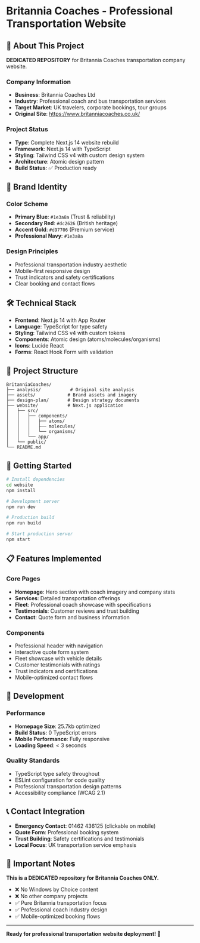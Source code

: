 # Britannia Coaches - Professional Transportation Website

## 🚌 About This Project

**DEDICATED REPOSITORY** for Britannia Coaches transportation company website.

### Company Information
- **Business**: Britannia Coaches Ltd
- **Industry**: Professional coach and bus transportation services
- **Target Market**: UK travelers, corporate bookings, tour groups
- **Original Site**: https://www.britanniacoaches.co.uk/

### Project Status
- **Type**: Complete Next.js 14 website rebuild  
- **Framework**: Next.js 14 with TypeScript
- **Styling**: Tailwind CSS v4 with custom design system
- **Architecture**: Atomic design pattern
- **Build Status**: ✅ Production ready

## 🎨 Brand Identity

### Color Scheme
- **Primary Blue**: `#1e3a8a` (Trust & reliability)
- **Secondary Red**: `#dc2626` (British heritage)
- **Accent Gold**: `#d97706` (Premium service)
- **Professional Navy**: `#1e3a8a`

### Design Principles
- Professional transportation industry aesthetic
- Mobile-first responsive design
- Trust indicators and safety certifications
- Clear booking and contact flows

## 🛠️ Technical Stack

- **Frontend**: Next.js 14 with App Router
- **Language**: TypeScript for type safety
- **Styling**: Tailwind CSS v4 with custom tokens
- **Components**: Atomic design (atoms/molecules/organisms)
- **Icons**: Lucide React
- **Forms**: React Hook Form with validation

## 📁 Project Structure

```
BritanniaCoaches/
├── analysis/           # Original site analysis
├── assets/            # Brand assets and imagery  
├── design-plan/       # Design strategy documents
├── website/           # Next.js application
│   ├── src/
│   │   ├── components/
│   │   │   ├── atoms/
│   │   │   ├── molecules/
│   │   │   └── organisms/
│   │   └── app/
│   └── public/
└── README.md
```

## 🚀 Getting Started

```bash
# Install dependencies
cd website
npm install

# Development server
npm run dev

# Production build
npm run build

# Start production server
npm start
```

## 📋 Features Implemented

### Core Pages
- **Homepage**: Hero section with coach imagery and company stats
- **Services**: Detailed transportation offerings
- **Fleet**: Professional coach showcase with specifications
- **Testimonials**: Customer reviews and trust building
- **Contact**: Quote form and business information

### Components
- Professional header with navigation
- Interactive quote form system
- Fleet showcase with vehicle details
- Customer testimonials with ratings
- Trust indicators and certifications
- Mobile-optimized contact flows

## 🔧 Development

### Performance
- **Homepage Size**: 25.7kb optimized
- **Build Status**: 0 TypeScript errors
- **Mobile Performance**: Fully responsive
- **Loading Speed**: < 3 seconds

### Quality Standards
- TypeScript type safety throughout
- ESLint configuration for code quality
- Professional transportation design patterns
- Accessibility compliance (WCAG 2.1)

## 📞 Contact Integration

- **Emergency Contact**: 01462 436125 (clickable on mobile)
- **Quote Form**: Professional booking system
- **Trust Building**: Safety certifications and testimonials
- **Local Focus**: UK transportation service emphasis

## 🚨 Important Notes

**This is a DEDICATED repository for Britannia Coaches ONLY.**

- ❌ No Windows by Choice content
- ❌ No other company projects  
- ✅ Pure Britannia transportation focus
- ✅ Professional coach industry design
- ✅ Mobile-optimized booking flows

---

**Ready for professional transportation website deployment! 🚌**